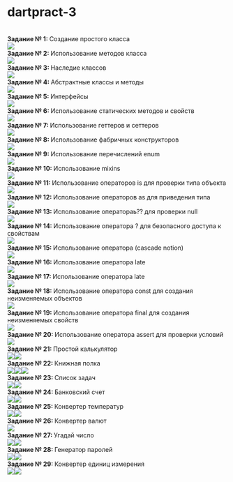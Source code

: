 # dartpract-3
<br><strong>Задание № 1: </strong>Создание простого класса</br> 
![](https://github.com/kvaskvasych/dartpract-3/raw/main/dartpract3/1.png)
<br><strong>Задание № 2: </strong>Использование методов класса</br>
![](https://github.com/kvaskvasych/dartpract-3/raw/main/dartpract3/2.png)
<br><strong>Задание № 3: </strong>Наследие классов</br>
![](https://github.com/kvaskvasych/dartpract-3/raw/main/dartpract3/3.png)
<br><strong>Задание № 4: </strong>Абстрактные классы и методы</br>
![](https://github.com/kvaskvasych/dartpract-3/raw/main/dartpract3/4.png)
<br><strong>Задание № 5: </strong>Интерфейсы</br>
![](https://github.com/kvaskvasych/dartpract-3/raw/main/dartpract3/5.png)
<br><strong>Задание № 6: </strong>Использование статических методов и свойств</br>
![](https://github.com/kvaskvasych/dartpract-3/raw/main/dartpract3/6.png)
<br><strong>Задание № 7: </strong>Использование геттеров и сеттеров</br>
![](https://github.com/kvaskvasych/dartpract-3/raw/main/dartpract3/7.png)
<br><strong>Задание № 8: </strong>Использование фабричных конструкторов</br>
![](https://github.com/kvaskvasych/dartpract-3/raw/main/dartpract3/8.png)
<br><strong>Задание № 9: </strong>Использование перечислений enum</br>
![](https://github.com/kvaskvasych/dartpract-3/raw/main/dartpract3/9.png)
<br><strong>Задание № 10: </strong>Использование mixins</br>
![](https://github.com/kvaskvasych/dartpract-3/raw/main/dartpract3/10.png)
<br><strong>Задание № 11: </strong>Использование операторов is для проверки типа объекта</br>
![](https://github.com/kvaskvasych/dartpract-3/raw/main/dartpract3/11.png)
<br><strong>Задание № 12: </strong>Использование операторов as для приведения типа</br>
![](https://github.com/kvaskvasych/dartpract-3/raw/main/dartpract3/12.png)
<br><strong>Задание № 13: </strong>Использование оператораь?? для проверки null</br>
![](https://github.com/kvaskvasych/dartpract-3/raw/main/dartpract3/13.png)
<br><strong>Задание № 14: </strong>Использование оператора ? для безопасного доступа к свойствам</br>
![](https://github.com/kvaskvasych/dartpract-3/raw/main/dartpract3/14.png)
<br><strong>Задание № 15: </strong>Использование оператора (cascade notion)</br> 
![](https://github.com/kvaskvasych/dartpract-3/raw/main/dartpract3/15.png)
<br><strong>Задание № 16: </strong>Использование оператора late</br>
![](https://github.com/kvaskvasych/dartpract-3/raw/main/dartpract3/16.png)
<br><strong>Задание № 17: </strong>Использование оператора late</br>
![](https://github.com/kvaskvasych/dartpract-3/raw/main/dartpract3/17.png)
<br><strong>Задание № 18: </strong>Использование оператора const для создания неизменяемых объектов</br>
![](https://github.com/kvaskvasych/dartpract-3/raw/main/dartpract3/18.png)
<br><strong>Задание № 19: </strong>Использование оператора final для создания неизменяемых свойств</br>
![](https://github.com/kvaskvasych/dartpract-3/raw/main/dartpract3/19.png)
<br><strong>Задание № 20: </strong>Использование оператора assert для проверки условий</br>
![](https://github.com/kvaskvasych/dartpract-3/raw/main/dartpract3/20.png)
<br><strong>Задание № 21: </strong>Простой калькулятор</br>
![](https://github.com/kvaskvasych/dartpract-3/raw/main/dartpract3/21.1.jpg)![](https://github.com/kvaskvasych/dartpract-3/raw/main/dartpract3/21.2.jpg)
<br><strong>Задание № 22: </strong>Книжная полка</br>
![](https://github.com/kvaskvasych/dartpract-3/raw/main/dartpract3/22.1.jpg)![](https://github.com/kvaskvasych/dartpract-3/raw/main/dartpract3/22.2.jpg)![](https://github.com/kvaskvasych/dartpract-3/raw/main/dartpract3/22.3.jpg)
<br><strong>Задание № 23: </strong>Список задач</br>
![](https://github.com/kvaskvasych/dartpract-3/raw/main/dartpract3/23.1.jpg)![](https://github.com/kvaskvasych/dartpract-3/raw/main/dartpract3/23.2.jpg)
<br><strong>Задание № 24: </strong>Банковский счет</br>
![](https://github.com/kvaskvasych/dartpract-3/raw/main/dartpract3/24.1.jpg)![](https://github.com/kvaskvasych/dartpract-3/raw/main/dartpract3/24.2.jpg)
<br><strong>Задание № 25: </strong>Конвертер температур</br>
![](https://github.com/kvaskvasych/dartpract-3/raw/main/dartpract3/25.1.jpg)![](https://github.com/kvaskvasych/dartpract-3/raw/main/dartpract3/25.2.jpg)
<br><strong>Задание № 26: </strong>Конвертер валют</br>
![](https://github.com/kvaskvasych/dartpract-3/raw/main/dartpract3/26.jpg)
<br><strong>Задание № 27: </strong>Угадай число</br>
![](https://github.com/kvaskvasych/dartpract-3/raw/main/dartpract3/27.1.jpg)![](https://github.com/kvaskvasych/dartpract-3/raw/main/dartpract3/27.2.jpg)
<br><strong>Задание № 28: </strong>Генератор паролей</br>
![](https://github.com/kvaskvasych/dartpract-3/raw/main/dartpract3/28.1.jpg)![](https://github.com/kvaskvasych/dartpract-3/raw/main/dartpract3/28.2.jpg)
<br><strong>Задание № 29: </strong>Конвертер единиц измерения </br>
![](https://github.com/kvaskvasych/dartpract-3/raw/main/dartpract3/29.1.jpg)![](https://github.com/kvaskvasych/dartpract-3/raw/main/dartpract3/29.2.jpg)

